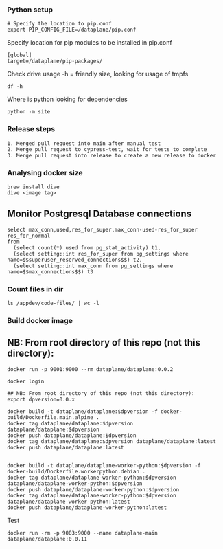 ### Python setup 
```
# Specify the location to pip.conf
export PIP_CONFIG_FILE=/dataplane/pip.conf
```

Specify location for pip modules to be installed in pip.conf
```
[global]
target=/dataplane/pip-packages/
```

Check drive usage -h = friendly size, looking for usage of tmpfs
```
df -h
```

Where is python looking for dependencies
```
python -m site
```

### Release steps
```
1. Merged pull request into main after manual test
2. Merge pull request to cypress-test, wait for tests to complete
3. Merge pull request into release to create a new release to docker
```

### Analysing docker size
```
brew install dive
dive <image tag>
```

## Monitor Postgresql Database connections
```
select max_conn,used,res_for_super,max_conn-used-res_for_super res_for_normal 
from 
  (select count(*) used from pg_stat_activity) t1,
  (select setting::int res_for_super from pg_settings where name=$$superuser_reserved_connections$$) t2,
  (select setting::int max_conn from pg_settings where name=$$max_connections$$) t3
```

### Count files in dir
```
ls /appdev/code-files/ | wc -l
```


### Build docker image

## NB: From root directory of this repo (not this directory):

```
docker run -p 9001:9000 --rm dataplane/dataplane:0.0.2

docker login

## NB: From root directory of this repo (not this directory):
export dpversion=0.0.x

docker build -t dataplane/dataplane:$dpversion -f docker-build/Dockerfile.main.alpine .
docker tag dataplane/dataplane:$dpversion dataplane/dataplane:$dpversion
docker push dataplane/dataplane:$dpversion
docker tag dataplane/dataplane:$dpversion dataplane/dataplane:latest
docker push dataplane/dataplane:latest


docker build -t dataplane/dataplane-worker-python:$dpversion -f docker-build/Dockerfile.workerpython.debian .
docker tag dataplane/dataplane-worker-python:$dpversion dataplane/dataplane-worker-python:$dpversion
docker push dataplane/dataplane-worker-python:$dpversion
docker tag dataplane/dataplane-worker-python:$dpversion dataplane/dataplane-worker-python:latest
docker push dataplane/dataplane-worker-python:latest
```

Test
```
docker run -rm -p 9003:9000 --name dataplane-main dataplane/dataplane:0.0.11
```